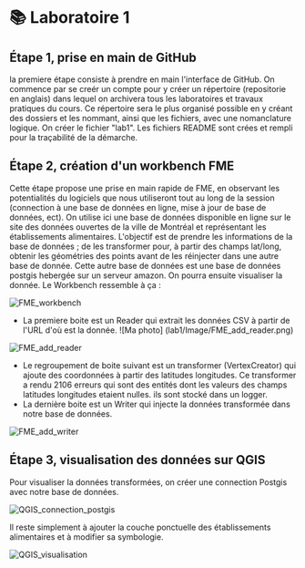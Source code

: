 # **📚 Laboratoire 1**
## **Étape 1, prise en main de GitHub**
la premiere étape consiste à prendre en main l'interface de GitHub. On commence par se creér un compte pour y créer un répertoire (repositorie en anglais) dans lequel on archivera tous les laboratoires et travaux pratiques du cours. Ce répertoire sera le plus organisé possible en y créant des dossiers et les nommant, ainsi que les fichiers, avec une nomanclature logique. On créer le fichier "lab1". Les fichiers README sont crées et rempli pour la traçabilité de la démarche.

## **Étape 2, création d'un workbench FME**
Cette étape propose une prise en main rapide de FME, en observant les potentialités du logiciels que nous utiliseront tout au long de la session (connection à une base de données en ligne, mise à jour de base de données, ect). On utilise ici une base de données disponible en ligne sur le site des données ouvertes de la ville de Montréal et représentant les établissements alimentaires. L'objectif est de prendre les informations de la base de données ; de les transformer pour, à partir des champs lat/long, obtenir les géométries des points avant de les réinjecter dans une autre base de donnée. Cette autre base de données est une base de données postgis hebergée sur un serveur amazon. On pourra ensuite visualiser la donnée.
Le Workbench ressemble à ça :

![FME_workbench](https://github.com/user-attachments/assets/0e7f728b-0044-405b-9052-41d9bd669409)

- La premiere boite est un Reader qui extrait les données CSV à partir de l'URL d'où est la donnée. ![Ma photo] (lab1/Image/FME_add_reader.png)

![FME_add_reader](https://github.com/user-attachments/assets/716decf3-079b-4147-b9c2-e57ad49c8449)

- Le regroupement de boite suivant est un transformer (VertexCreator) qui ajoute des coordonnées à partir des latitudes longitudes. Ce transformer a rendu 2106 erreurs qui sont des entités dont les valeurs des champs latitudes longitudes etaient nulles. ils sont stocké dans un logger.
- La dernière boite est un Writer qui injecte la données transformée dans notre base de données.

![FME_add_writer](https://github.com/user-attachments/assets/bddf51fc-9314-46ad-a4f0-2a390ce70e9e)

## **Étape 3, visualisation des données sur QGIS**
Pour visualiser la données transformées, on créer une connection Postgis avec notre base de données. 

![QGIS_connection_postgis](https://github.com/user-attachments/assets/702afd87-9d17-444b-87e7-3deba8374444)

Il reste simplement à ajouter la couche ponctuelle des établissements alimentaires et à modifier sa symbologie.

![QGIS_visualisation](https://github.com/user-attachments/assets/dff44ac5-1d68-4038-a1c7-e21aa66077cf)
